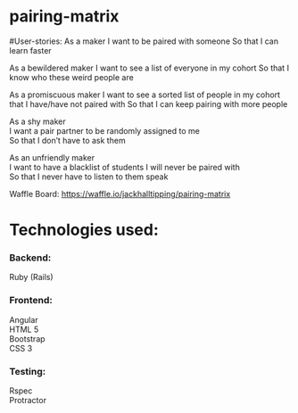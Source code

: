 # pairing-matrix

#User-stories:
As a maker
I want to be paired with someone
So that I can learn faster

As a bewildered maker
I want to see a list of everyone in my cohort
So that I know who these weird people are

As a promiscuous maker
I want to see a sorted list of people in my cohort that I have/have not paired with
So that I can keep pairing with more people

As a shy maker  
I want a pair partner to be randomly assigned to me  
So that I don’t have to ask them  

As an unfriendly maker  
I want to have a blacklist of students I will never be paired with  
So that I never have to listen to them speak  


Waffle Board: https://waffle.io/jackhalltipping/pairing-matrix


# Technologies used:
<h3> Backend: </h3>
Ruby (Rails) <br>

<h3> Frontend: </h3>
Angular <br>
HTML 5 <br>
Bootstrap <br>
CSS 3 <br>

<h3> Testing: </h3>
Rspec <br>
Protractor <br>
